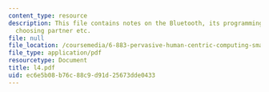 ```yaml
---
content_type: resource
description: This file contains notes on the Bluetooth, its programming concepts,
  choosing partner etc.
file: null
file_location: /coursemedia/6-883-pervasive-human-centric-computing-sma-5508-spring-2006/ec6e5b08b76c88c9d91d25673dde0433_l4.pdf
file_type: application/pdf
resourcetype: Document
title: l4.pdf
uid: ec6e5b08-b76c-88c9-d91d-25673dde0433
---
```

